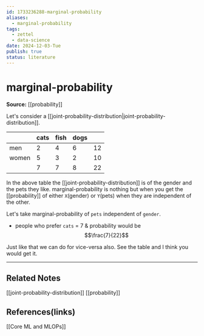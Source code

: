 ```yaml
---
id: 1733236288-marginal-probability
aliases:
  - marginal-probability
tags:
  - zettel
  - data-science
date: 2024-12-03-Tue
publish: true
status: literature
---
```

# marginal-probability

**Source:** [[probability]]

Let's consider a [[joint-probability-distribution|joint-probability-distribution]]. 

|       | cats | fish | dogs |     |
| ----- | ---- | ---- | ---- | --- |
| men   | 2    | 4    | 6    | 12  |
| women | 5    | 3    | 2    | 10  |
|       | 7    | 7    | 8    | 22  |

In the above table the [[joint-probability-distribution]] is of the gender and the pets they like. marginal-probability is nothing but when you get the [[probability]] of either `X`(gender) or `Y`(pets) when they are independent of the other. 

Let's take marginal-probability of `pets` independent of `gender`.
-  people who prefer `cats` = 7 & probability would be $$\frac{7}{22}$$

Just like that we can do for vice-versa also. See the table and I think you would get it.

---
## Related Notes
[[joint-probability-distribution]]
[[probability]]

## References(links)
[[Core ML and MLOPs]]
